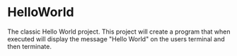 # HelloWorld
The classic Hello World project.
This project will create a program that when executed will display the message "Hello World" on the users terminal and then terminate.
